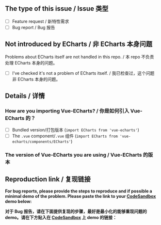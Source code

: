## The type of this issue / Issue 类型

- [ ] Feature request / 新特性需求
- [ ] Bug report / Bug 报告

## Not introduced by ECharts / 非 ECharts 本身问题

Problems about ECharts itself are not handled in this repo. / 本 repo 不负责处理 ECharts 本身的问题。

- [ ] I've checked it's not a problem of ECharts itself. / 我已检查过，这个问题非 ECharts 本身的问题。

## Details / 详情

### How are you importing Vue-ECharts? / 你是如何引入 Vue-ECharts 的？

- [ ] Bundled version/打包版本 (`import ECharts from 'vue-echarts'`)
- [ ] The `.vue` component/`.vue` 组件 (`import ECharts from 'vue-echarts/components/ECharts'`)

### The version of Vue-ECharts you are using / Vue-ECharts 的版本



## Reproduction link / 复现链接

**For bug reports, please provide the steps to reproduce and if possible a minimal demo of the problem. Please paste the link to your [CodeSandbox](https://codesandbox.io/s/vue) demo below:**

**对于 Bug 报告，请在下面提供复现的步骤，最好是最小化的能够重现问题的 demo。请在下方贴入在 [CodeSandbox](https://codesandbox.io/s/vue) 上 demo 的链接：**
